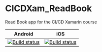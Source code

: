 # CICDXam_ReadBook
Read Book app for the CI/CD Xamarin course

|Android|iOS|
|---|---|
|[![Build status](https://build.appcenter.ms/v0.1/apps/af132984-b0f6-490c-b3d2-47fc268655ec/branches/master/badge)](https://appcenter.ms)|[![Build status](https://build.appcenter.ms/v0.1/apps/24fdd54b-cb66-4542-8e53-7503727a4431/branches/master/badge)](https://appcenter.ms)|
